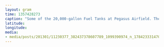 ```yaml
---
layout: gram
time: 1357428273
caption: "Some of the 20,000-gallon Fuel Tanks at Pegasus Airfield. There are 12 of them total. You do the math."
latitude: 
longitude: 
media:
- media/posts/201301/11230377_382437378607789_1099390974_n_17842333147000351.jpg
---
```

